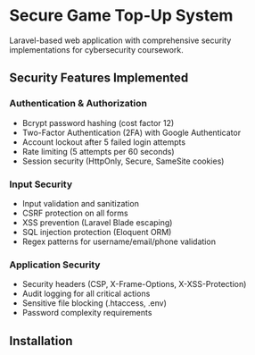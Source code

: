 # Secure Game Top-Up System

Laravel-based web application with comprehensive security implementations for cybersecurity coursework.

## Security Features Implemented

### Authentication & Authorization
- Bcrypt password hashing (cost factor 12)
- Two-Factor Authentication (2FA) with Google Authenticator
- Account lockout after 5 failed login attempts
- Rate limiting (5 attempts per 60 seconds)
- Session security (HttpOnly, Secure, SameSite cookies)

### Input Security
- Input validation and sanitization
- CSRF protection on all forms
- XSS prevention (Laravel Blade escaping)
- SQL injection protection (Eloquent ORM)
- Regex patterns for username/email/phone validation

### Application Security
- Security headers (CSP, X-Frame-Options, X-XSS-Protection)
- Audit logging for all critical actions
- Sensitive file blocking (.htaccess, .env)
- Password complexity requirements

## Installation
```bash